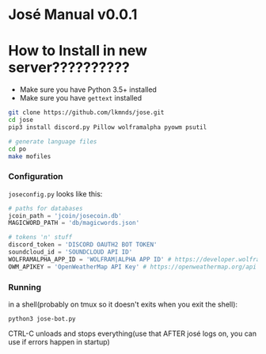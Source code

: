 José Manual v0.0.1
=====

# How to Install in new server??????????

 * Make sure you have Python 3.5+ installed
 * Make sure you have `gettext` installed
```bash
git clone https://github.com/lkmnds/jose.git
cd jose
pip3 install discord.py Pillow wolframalpha pyowm psutil

# generate language files
cd po
make mofiles
```

### Configuration

`joseconfig.py` looks like this:
```python
# paths for databases
jcoin_path = 'jcoin/josecoin.db'
MAGICWORD_PATH = 'db/magicwords.json'

# tokens 'n' stuff
discord_token = 'DISCORD OAUTH2 BOT TOKEN'
soundcloud_id = 'SOUNDCLOUD API ID'
WOLFRAMALPHA_APP_ID = 'WOLFRAM|ALPHA APP ID' # https://developer.wolframalpha.com/portal/signin.html
OWM_APIKEY = 'OpenWeatherMap API Key' # https://openweathermap.org/api
```

### Running

in a shell(probably on tmux so it doesn't exits when you exit the shell):
```
python3 jose-bot.py
```

CTRL-C unloads and stops everything(use that AFTER josé logs on, you can use if errors happen in startup)
